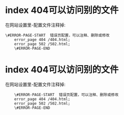 # index 404可以访问别的文件

在网站设置里-配置文件注释掉:

```Plain
\#ERROR-PAGE-START  错误页配置，可以注释、删除或修改
    error_page 404 /404.html;
    error_page 502 /502.html;
    \#ERROR-PAGE-END
```

  

# index 404可以访问别的文件

在网站设置里-配置文件注释掉:

```Plain
    \#ERROR-PAGE-START  错误页配置，可以注释、删除或修改
    error_page 404 /404.html;
    error_page 502 /502.html;
    \#ERROR-PAGE-END
```